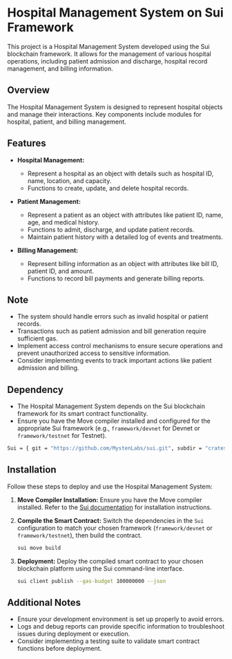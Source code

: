 # Hospital Management System on Sui Framework

This project is a Hospital Management System developed using the Sui blockchain framework. It allows for the management of various hospital operations, including patient admission and discharge, hospital record management, and billing information.

## Overview

The Hospital Management System is designed to represent hospital objects and manage their interactions. Key components include modules for hospital, patient, and billing management.

## Features

- **Hospital Management:**
  - Represent a hospital as an object with details such as hospital ID, name, location, and capacity.
  - Functions to create, update, and delete hospital records.

- **Patient Management:**
  - Represent a patient as an object with attributes like patient ID, name, age, and medical history.
  - Functions to admit, discharge, and update patient records.
  - Maintain patient history with a detailed log of events and treatments.

- **Billing Management:**
  - Represent billing information as an object with attributes like bill ID, patient ID, and amount.
  - Functions to record bill payments and generate billing reports.

## Note

- The system should handle errors such as invalid hospital or patient records.
- Transactions such as patient admission and bill generation require sufficient gas.
- Implement access control mechanisms to ensure secure operations and prevent unauthorized access to sensitive information.
- Consider implementing events to track important actions like patient admission and billing.

## Dependency

- The Hospital Management System depends on the Sui blockchain framework for its smart contract functionality.
- Ensure you have the Move compiler installed and configured for the appropriate Sui framework (e.g., `framework/devnet` for Devnet or `framework/testnet` for Testnet).

```bash
Sui = { git = "https://github.com/MystenLabs/sui.git", subdir = "crates/sui-framework/packages/sui-framework", rev = "framework/devnet" }
```

## Installation

Follow these steps to deploy and use the Hospital Management System:

1. **Move Compiler Installation:**
   Ensure you have the Move compiler installed. Refer to the [Sui documentation](https://docs.sui.io/) for installation instructions.

2. **Compile the Smart Contract:**
   Switch the dependencies in the `Sui` configuration to match your chosen framework (`framework/devnet` or `framework/testnet`), then build the contract.

   ```bash
   sui move build
   ```

3. **Deployment:**
   Deploy the compiled smart contract to your chosen blockchain platform using the Sui command-line interface.

   ```bash
   sui client publish --gas-budget 100000000 --json
   ```

## Additional Notes

- Ensure your development environment is set up properly to avoid errors.
- Logs and debug reports can provide specific information to troubleshoot issues during deployment or execution.
- Consider implementing a testing suite to validate smart contract functions before deployment.
